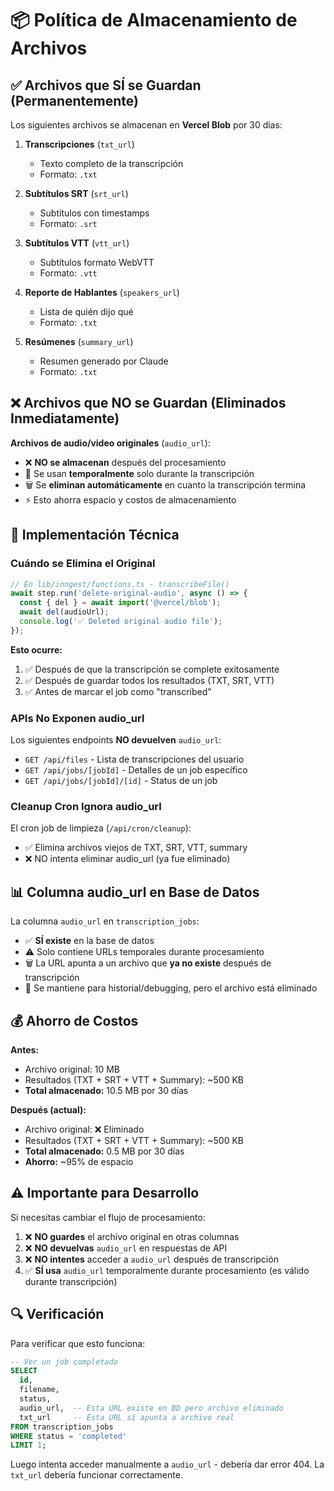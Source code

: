 # 📦 Política de Almacenamiento de Archivos

## ✅ Archivos que SÍ se Guardan (Permanentemente)

Los siguientes archivos se almacenan en **Vercel Blob** por 30 días:

1. **Transcripciones** (`txt_url`)
   - Texto completo de la transcripción
   - Formato: `.txt`

2. **Subtítulos SRT** (`srt_url`)
   - Subtítulos con timestamps
   - Formato: `.srt`

3. **Subtítulos VTT** (`vtt_url`)
   - Subtítulos formato WebVTT
   - Formato: `.vtt`

4. **Reporte de Hablantes** (`speakers_url`)
   - Lista de quién dijo qué
   - Formato: `.txt`

5. **Resúmenes** (`summary_url`)
   - Resumen generado por Claude
   - Formato: `.txt`

## ❌ Archivos que NO se Guardan (Eliminados Inmediatamente)

**Archivos de audio/video originales** (`audio_url`):
- ❌ **NO se almacenan** después del procesamiento
- 🔄 Se usan **temporalmente** solo durante la transcripción
- 🗑️ Se **eliminan automáticamente** en cuanto la transcripción termina
- ⚡ Esto ahorra espacio y costos de almacenamiento

## 🔧 Implementación Técnica

### Cuándo se Elimina el Original

```typescript
// En lib/inngest/functions.ts - transcribeFile()
await step.run('delete-original-audio', async () => {
  const { del } = await import('@vercel/blob');
  await del(audioUrl);
  console.log('✅ Deleted original audio file');
});
```

**Esto ocurre:**
1. ✅ Después de que la transcripción se complete exitosamente
2. ✅ Después de guardar todos los resultados (TXT, SRT, VTT)
3. ✅ Antes de marcar el job como "transcribed"

### APIs No Exponen audio_url

Los siguientes endpoints **NO devuelven** `audio_url`:

- `GET /api/files` - Lista de transcripciones del usuario
- `GET /api/jobs/[jobId]` - Detalles de un job específico
- `GET /api/jobs/[jobId]/[id]` - Status de un job

### Cleanup Cron Ignora audio_url

El cron job de limpieza (`/api/cron/cleanup`):
- ✅ Elimina archivos viejos de TXT, SRT, VTT, summary
- ❌ NO intenta eliminar audio_url (ya fue eliminado)

## 📊 Columna audio_url en Base de Datos

La columna `audio_url` en `transcription_jobs`:
- ✅ **SÍ existe** en la base de datos
- ⚠️ Solo contiene URLs temporales durante procesamiento
- 🗑️ La URL apunta a un archivo que **ya no existe** después de transcripción
- 📝 Se mantiene para historial/debugging, pero el archivo está eliminado

## 💰 Ahorro de Costos

**Antes:**
- Archivo original: 10 MB
- Resultados (TXT + SRT + VTT + Summary): ~500 KB
- **Total almacenado:** 10.5 MB por 30 días

**Después (actual):**
- Archivo original: ❌ Eliminado
- Resultados (TXT + SRT + VTT + Summary): ~500 KB
- **Total almacenado:** 0.5 MB por 30 días
- **Ahorro:** ~95% de espacio

## ⚠️ Importante para Desarrollo

Si necesitas cambiar el flujo de procesamiento:

1. ❌ **NO guardes** el archivo original en otras columnas
2. ❌ **NO devuelvas** `audio_url` en respuestas de API
3. ❌ **NO intentes** acceder a `audio_url` después de transcripción
4. ✅ **SÍ usa** `audio_url` temporalmente durante procesamiento (es válido durante transcripción)

## 🔍 Verificación

Para verificar que esto funciona:

```sql
-- Ver un job completado
SELECT
  id,
  filename,
  status,
  audio_url,  -- Esta URL existe en BD pero archivo eliminado
  txt_url     -- Esta URL sí apunta a archivo real
FROM transcription_jobs
WHERE status = 'completed'
LIMIT 1;
```

Luego intenta acceder manualmente a `audio_url` - debería dar error 404.
La `txt_url` debería funcionar correctamente.

